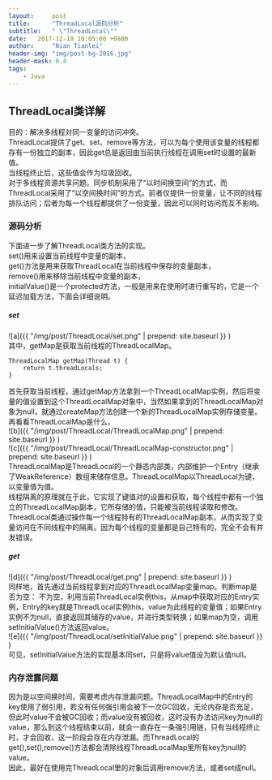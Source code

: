 ```yaml
---
layout:     post
title:      "ThreadLocal源码分析"
subtitle:   " \"ThreadLocal\""
date:   2017-12-19 10:05:00 +0800
author:     "Nian Tianlei"
header-img: "img/post-bg-2016.jpg"
header-mask: 0.4
tags:
    - Java
---
```


## ThreadLocal类详解
目的：解决多线程对同一变量的访问冲突。  
ThreadLocal提供了get、set、remove等方法，可以为每个使用该变量的线程都存有一份独立的副本，因此get总是返回由当前执行线程在调用set时设置的最新值。  
当线程终止后，这些值会作为垃圾回收。  
对于多线程资源共享问题。同步机制采用了“以时间换空间”的方式，而ThreadLocal采用了“以空间换时间”的方式。前者仅提供一份变量，让不同的线程排队访问；后者为每一个线程都提供了一份变量，因此可以同时访问而互不影响。  
### 源码分析
下面进一步了解ThreadLocal类方法的实现。  
set()用来设置当前线程中变量的副本，  
get()方法是用来获取ThreadLocal在当前线程中保存的变量副本，  
remove()用来移除当前线程中变量的副本，  
initialValue()是一个protected方法，一般是用来在使用时进行重写的，它是一个延迟加载方法，下面会详细说明。  
##### set
![a]({{ "/img/post/ThreadLocal/set.png" | prepend: site.baseurl }} )  
其中，getMap是获取当前线程的ThreadLocalMap。  
```
ThreadLocalMap getMap(Thread t) {  
    return t.threadLocals;  
}  
```
首先获取当前线程，通过getMap方法拿到一个ThreadLocalMap实例，然后将变量的值设置到这个ThreadLocalMap对象中，当然如果拿到的ThreadLocalMap对象为null，就通过createMap方法创建一个新的ThreadLocalMap实例存储变量。  
再看看ThreadLocalMap是什么，  
![b]({{ "/img/post/ThreadLocal/ThreadLocalMap.png" | prepend: site.baseurl }} )  
![c]({{ "/img/post/ThreadLocal/ThreadLocalMap-constructor.png" | prepend: site.baseurl }} )  
ThreadLocalMap是ThreadLocal的一个静态内部类，内部维护一个Entry（继承了WeakReference）数组来储存信息。ThreadLocalMap以ThreadLocal为键，以变量值为值。  
线程隔离的原理就在于此，它实现了键值对的设置和获取，每个线程中都有一个独立的ThreadLocalMap副本，它所存储的值，只能被当前线程读取和修改。ThreadLocal类通过操作每一个线程特有的ThreadLocalMap副本，从而实现了变量访问在不同线程中的隔离。因为每个线程的变量都是自己特有的，完全不会有并发错误。  
##### get
![d]({{ "/img/post/ThreadLocal/get.png" | prepend: site.baseurl }} )  
同样地，首先通过当前线程拿到对应的ThreadLocalMap变量map。判断map是否为空： 不为空，利用当前ThreadLocal实例this，从map中获取对应的Entry实例，Entry的key就是ThreadLocal实例this，value为此线程的变量值；如果Entry实例不为null，直接返回其储存的value，并进行类型转换；如果map为空，调用setInitialValue()方法返回value。  
![e]({{ "/img/post/ThreadLocal/setInitialValue.png" | prepend: site.baseurl }} )  
可见，setInitialValue方法的实现基本同set，只是将value值设为默认值null。  

### 内存泄露问题
因为是以空间换时间，需要考虑内存泄漏问题。ThreadLocalMap中的Entry的key使用了弱引用，若没有任何强引用会被下一次GC回收，无论内存是否充足，但此时value不会被GC回收；而value没有被回收，这时没有办法访问key为null的value，那么到这个线程结束以前，就会一直存在一条强引用链，只有当线程终止时，才会回收，这一阶段会存在内存泄漏。而ThreadLocal的get(),set(),remove()方法都会清除线程ThreadLocalMap里所有key为null的value。  
因此，最好在使用完ThreadLocal里的对象后调用remove方法，或者set成null。  

